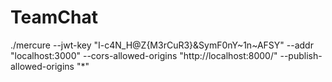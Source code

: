 # TeamChat
./mercure --jwt-key "I-c4N_H@Z{M3rCuR3}&SymF0nY~1n~AFSY" --addr "localhost:3000" --cors-allowed-origins "http://localhost:8000/" --publish-allowed-origins "*"
